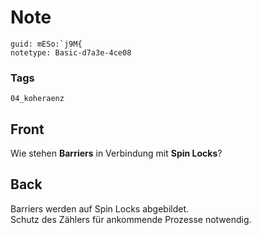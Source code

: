 # Note
```
guid: mESo:`j9M{
notetype: Basic-d7a3e-4ce08
```

### Tags
```
04_koheraenz
```

## Front
Wie stehen <b>Barriers</b> in Verbindung mit <b>Spin Locks</b>?

## Back
<div>
  <div>
    Barriers werden auf Spin Locks abgebildet.
  </div>
  <div>
    Schutz des Zählers für ankommende Prozesse notwendig.
  </div>
</div>
